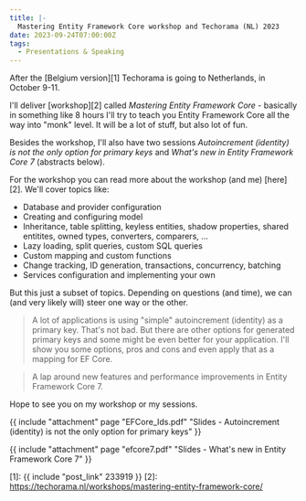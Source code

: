 ```yaml
---
title: |-
  Mastering Entity Framework Core workshop and Techorama (NL) 2023
date: 2023-09-24T07:00:00Z
tags:
  - Presentations & Speaking
---
```

After the [Belgium version][1] Techorama is going to Netherlands, in October 9-11. 

I'll deliver [workshop][2] called _Mastering Entity Framework Core_ - basically in something like 8 hours I'll try to teach you Entity Framework Core all the way into "monk" level. It will be a lot of stuff, but also lot of fun.

Besides the workshop, I'll also have two sessions _Autoincrement (identity) is not the only option for primary keys_ and _What's new in Entity Framework Core 7_ (abstracts below).

<!-- excerpt -->

For the workshop you can read more about the workshop (and me) [here][2]. We'll cover topics like:

* Database and provider configuration
* Creating and configuring model
* Inheritance, table splitting, keyless entities, shadow properties, shared entitites, owned types, converters, comparers, ...
* Lazy loading, split queries, custom SQL queries
* Custom mapping and custom functions
* Change tracking, ID generation, transactions, concurrency, batching
* Services configuration and implementing your own

But this just a subset of topics. Depending on questions (and time), we can (and very likely will) steer one way or the other.

> A lot of applications is using "simple" autoincrement (identity) as a primary key. That's not bad. But there are other options for generated primary keys and some might be even better for your application. I'll show you some options, pros and cons and even apply that as a mapping for EF Core.

> A lap around new features and performance improvements in Entity Framework Core 7.

Hope to see you on my workshop or my sessions.

{{ include "attachment" page "EFCore_Ids.pdf" "Slides - Autoincrement (identity) is not the only option for primary keys" }}

{{ include "attachment" page "efcore7.pdf" "Slides - What's new in Entity Framework Core 7" }}

[1]: {{ include "post_link" 233919 }}
[2]: https://techorama.nl/workshops/mastering-entity-framework-core/